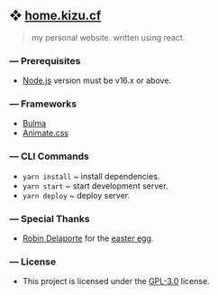 ## ❖ [home.kizu.cf](https://home.kizu.cf)

> my personal website. written using react.

### — Prerequisites

   * [Node.js](https://nodejs.org) version must be v16.x or above.

### — Frameworks

   * [Bulma](https://bulma.io)
   * [Animate.css](https://animate.style/)

### — CLI Commands

   * `yarn install` ~ install dependencies.
   * `yarn start` ~ start development server.
   * `yarn deploy` ~ deploy server.

### — Special Thanks

   * [Robin Delaporte](https://codepen.io/robin-dela) for the [easter egg](https://home.kizu.cf/secret).

### — License

   * This project is licensed under the [GPL-3.0](LICENSE) license.